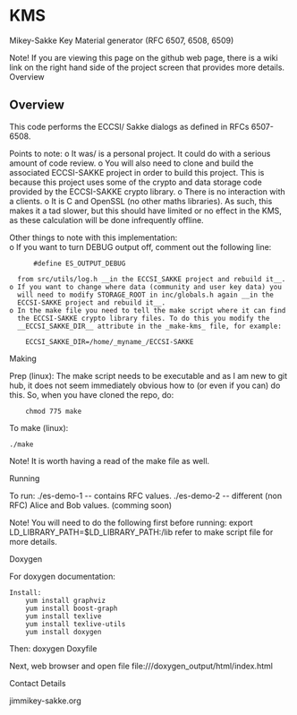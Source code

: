 # KMS

Mikey-Sakke Key Material generator (RFC 6507, 6508, 6509)

Note! If you are viewing this page on the github web page, there is a wiki link on the right hand side of the project screen that provides more details.
Overview

Overview
--------
This code performs the ECCSI/ Sakke dialogs as defined in RFCs 6507-6508.


Points to note:
    o It was/ is a personal project. It could do with a serious amount of 
      code review.
    o You will also need to clone and build the associated ECCSI-SAKKE
      project in order to build this project. This is because this 
      project uses some of the crypto and data storage code provided
      by the ECCSI-SAKKE crypto library.
    o There is no interaction with a clients.
    o It is C and OpenSSL (no other maths libraries). As such, this makes 
      it a tad slower, but this should have limited or no effect in the 
      KMS, as these calculation will be done infrequently offline.

Other things to note with this implementation:<br>
    o If you want to turn DEBUG output off, comment out the following line:
          
          #define ES_OUTPUT_DEBUG
          
      from src/utils/log.h __in the ECCSI_SAKKE project and rebuild it__.
    o If you want to change where data (community and user key data) you 
      will need to modify STORAGE_ROOT in inc/globals.h again __in the
      ECCSI-SAKKE project and rebuild it__.
    o In the make file you need to tell the make script where it can find 
      the ECCSI-SAKKE crypto library files. To do this you modify the 
      __ECCSI_SAKKE_DIR__ attribute in the _make-kms_ file, for example:

        ECCSI_SAKKE_DIR=/home/_myname_/ECCSI-SAKKE

Making

Prep (linux):
    The make script needs to be executable and as I am new to git hub,
    it does not seem immediately obvious how to (or even if you can) do 
    this. So, when you have cloned the repo, do:

        chmod 775 make

 To make (linux):

    ./make

Note! It is worth having a read of the make file as well. 

Running

To run:
    ./es-demo-1   -- contains RFC values.
    ./es-demo-2   -- different (non RFC) Alice and Bob values. (comming soon)

Note! You will need to do the following first before running:
          export LD_LIBRARY_PATH=$LD_LIBRARY_PATH:<path-to-where-you-installed>/lib
      refer to make script file for more details.

Doxygen

For doxygen documentation:

    Install:
        yum install graphviz
        yum install boost-graph
        yum install texlive
        yum install texlive-utils
        yum install doxygen

Then:
    doxygen Doxyfile

Next, web browser and open file 
    file://<path-to-this-dir>/doxygen_output/html/index.html

Contact Details

jim<AT>mikey-sakke.org
